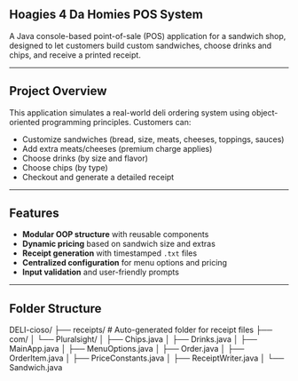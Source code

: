 ## Hoagies 4 Da Homies POS System

A Java console-based point-of-sale (POS) application for a sandwich shop, designed to let customers build custom sandwiches, choose drinks and chips, and receive a printed receipt.

---

## Project Overview

This application simulates a real-world deli ordering system using object-oriented programming principles. Customers can:

- Customize sandwiches (bread, size, meats, cheeses, toppings, sauces)
- Add extra meats/cheeses (premium charge applies)
- Choose drinks (by size and flavor)
- Choose chips (by type)
- Checkout and generate a detailed receipt

---

## Features

- **Modular OOP structure** with reusable components
- **Dynamic pricing** based on sandwich size and extras
- **Receipt generation** with timestamped `.txt` files
- **Centralized configuration** for menu options and pricing
- **Input validation** and user-friendly prompts

---

## Folder Structure

DELI-cioso/
├── receipts/ # Auto-generated folder for receipt files
├── com/
│ └── Pluralsight/
│ ├── Chips.java
│ ├── Drinks.java
│ ├── MainApp.java
│ ├── MenuOptions.java
│ ├── Order.java
│ ├── OrderItem.java
│ ├── PriceConstants.java
│ ├── ReceiptWriter.java
│ └── Sandwich.java

